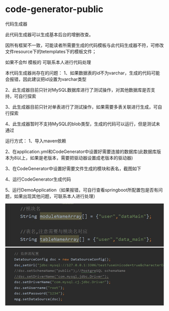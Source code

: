 # code-generator-public
代码生成器


此代码生成器可以生成基本后台的增删改查。

因所有框架不一致，可能读者所需要生成的代码模板与此代码生成器不符，可修改文件resource下的tetemplates下的模板文件；

如果不会ftl 模板的 可联系本人进行代码处理

本代码生成器尚存在的问题：
1、如果数据表的id不为varchar，生成的代码可能会报错，因此建议把id设置为varchar类型

2、此生成器目前只针对MySQL数据库进行了测试操作，对其他数据库是否支持，可自行探索

3、此生成器目前只针对单表进行了测试操作，如果需要多表关联进行生成，可自行探索

4、此生成器暂时不支持MySQL的blob类型，生成的代码可以运行，但是测试未通过


运行方式：
1、导入maven依赖

2、在application.yml和CodeGenerator中设置好需要连接的数据库(此数据库版本为8以上，如果是老版本，需要把驱动器设置成老版本的驱动器)

3、在CodeGenerator中设置好需要文件生成的模块和表名，截图如下

4、运行CodeGenerator生成代码

5、运行DemoApplication（如果报错，可自行查看springboot所配置包是否有问题，如果出现其他问题，可联系本人进行处理）

![image](https://github.com/childwanwan/code-generator-public/blob/master/images/tables.jpg)
![image](https://github.com/childwanwan/code-generator-public/blob/master/images/jdbc.jpg)

